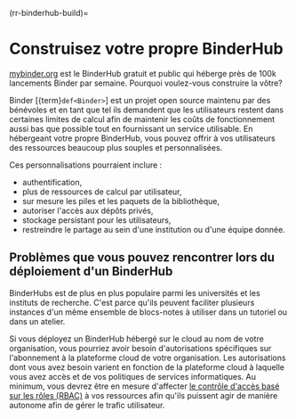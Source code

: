 (rr-binderhub-build)=
# Construisez votre propre BinderHub

[mybinder.org](https://mybinder.org/) est le BinderHub gratuit et public qui héberge près de 100k lancements Binder par semaine. Pourquoi voulez-vous construire la vôtre?

Binder [{term}`def<Binder>`] est un projet open source maintenu par des bénévoles et en tant que tel ils demandent que les utilisateurs restent dans certaines limites de calcul afin de maintenir les coûts de fonctionnement aussi bas que possible tout en fournissant un service utilisable. En hébergeant votre propre BinderHub, vous pouvez offrir à vos utilisateurs des ressources beaucoup plus souples et personnalisées.

Ces personnalisations pourraient inclure :

- authentification,
- plus de ressources de calcul par utilisateur,
- sur mesure les piles et les paquets de la bibliothèque,
- autoriser l'accès aux dépôts privés,
- stockage persistant pour les utilisateurs,
- restreindre le partage au sein d'une institution ou d'une équipe donnée.

## Problèmes que vous pouvez rencontrer lors du déploiement d'un BinderHub

BinderHubs est de plus en plus populaire parmi les universités et les instituts de recherche. C'est parce qu'ils peuvent faciliter plusieurs instances d'un même ensemble de blocs-notes à utiliser dans un tutoriel ou dans un atelier.

Si vous déployez un BinderHub hébergé sur le cloud au nom de votre organisation, vous pourriez avoir besoin d'autorisations spécifiques sur l'abonnement à la plateforme cloud de votre organisation. Les autorisations dont vous avez besoin varient en fonction de la plateforme cloud à laquelle vous avez accès et de vos politiques de services informatiques. Au minimum, vous devrez être en mesure d'affecter [le contrôle d'accès basé sur les rôles (RBAC)](https://docs.microsoft.com/en-us/azure/role-based-access-control/overview) à vos ressources afin qu'ils puissent agir de manière autonome afin de gérer le trafic utilisateur.

